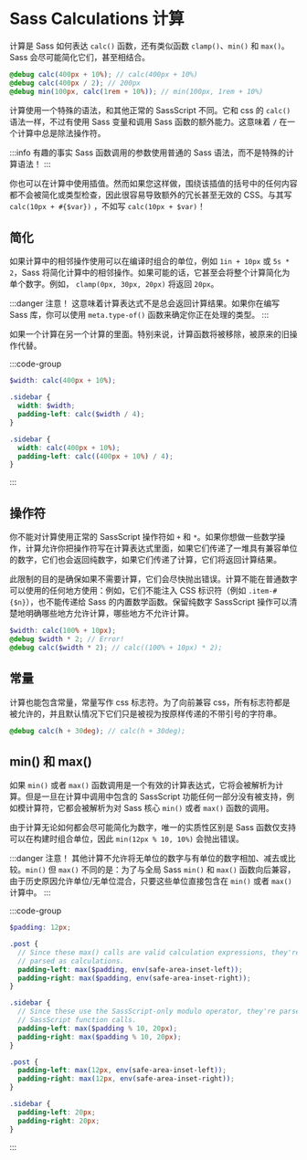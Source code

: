 # Sass Calculations 计算

计算是 Sass 如何表达 `calc()` 函数，还有类似函数 `clamp()`、`min()` 和 `max()`。Sass 会尽可能简化它们，甚至相结合。

```scss
@debug calc(400px + 10%); // calc(400px + 10%)
@debug calc(400px / 2); // 200px
@debug min(100px, calc(1rem + 10%)); // min(100px, 1rem + 10%)
```

计算使用一个特殊的语法，和其他正常的 SassScript 不同。它和 css 的 `calc()` 语法一样，不过有使用 Sass 变量和调用 Sass 函数的额外能力。这意味着 `/` 在一个计算中总是除法操作符。

:::info 有趣的事实
Sass 函数调用的参数使用普通的 Sass 语法，而不是特殊的计算语法！
:::

你也可以在计算中使用插值。然而如果您这样做，围绕该插值的括号中的任何内容都不会被简化或类型检查，因此很容易导致额外的冗长甚至无效的 CSS。与其写 `calc(10px + #{$var})` ，不如写 `calc(10px + $var)`！

## 简化

如果计算中的相邻操作使用可以在编译时组合的单位，例如 `1in + 10px` 或 `5s * 2`，Sass 将简化计算中的相邻操作。如果可能的话，它甚至会将整个计算简化为单个数字。例如， `clamp(0px, 30px, 20px)` 将返回 `20px`。

:::danger 注意！
这意味着计算表达式不是总会返回计算结果。如果你在编写 Sass 库，你可以使用 `meta.type-of()` 函数来确定你正在处理的类型。
:::

如果一个计算在另一个计算的里面。特别来说，计算函数将被移除，被原来的旧操作代替。

:::code-group

```scss
$width: calc(400px + 10%);

.sidebar {
  width: $width;
  padding-left: calc($width / 4);
}
```

```css
.sidebar {
  width: calc(400px + 10%);
  padding-left: calc((400px + 10%) / 4);
}
```

:::

## 操作符

你不能对计算使用正常的 SassScript 操作符如 `+` 和 `*`。如果你想做一些数学操作，计算允许你把操作符写在计算表达式里面，如果它们传递了一堆具有兼容单位的数字，它们也会返回纯数字，如果它们传递了计算，它们将返回计算结果。

此限制的目的是确保如果不需要计算，它们会尽快抛出错误。计算不能在普通数字可以使用的任何地方使用：例如，它们不能注入 CSS 标识符（例如 `.item-#{$n}`），也不能传递给 Sass 的内置数学函数。保留纯数字 SassScript 操作可以清楚地明确哪些地方允许计算，哪些地方不允许计算。

```scss
$width: calc(100% + 10px);
@debug $width * 2; // Error!
@debug calc($width * 2); // calc((100% + 10px) * 2);
```

## 常量

计算也能包含常量，常量写作 css 标志符。为了向前兼容 css，所有标志符都是被允许的，并且默认情况下它们只是被视为按原样传递的不带引号的字符串。

```scss
@debug calc(h + 30deg); // calc(h + 30deg);
```

## min() 和 max()

如果 `min()` 或者 `max()` 函数调用是一个有效的计算表达式，它将会被解析为计算。但是一旦在计算中调用中包含的 SassScript 功能任何一部分没有被支持，例如模计算符，它都会被解析为对 Sass 核心 `min()` 或者 `max()` 函数的调用。

由于计算无论如何都会尽可能简化为数字，唯一的实质性区别是 Sass 函数仅支持可以在构建时组合单位，因此 `min(12px % 10, 10%)` 会抛出错误。

:::danger 注意！
其他计算不允许将无单位的数字与有单位的数字相加、减去或比较。`min()` 但 `max()` 不同的是：为了与全局 Sass `min()` 和 `max()` 函数向后兼容，由于历史原因允许单位/无单位混合，只要这些单位直接包含在 `min()` 或者 `max()` 计算中。
:::

:::code-group

```scss
$padding: 12px;

.post {
  // Since these max() calls are valid calculation expressions, they're
  // parsed as calculations.
  padding-left: max($padding, env(safe-area-inset-left));
  padding-right: max($padding, env(safe-area-inset-right));
}

.sidebar {
  // Since these use the SassScript-only modulo operator, they're parsed as
  // SassScript function calls.
  padding-left: max($padding % 10, 20px);
  padding-right: max($padding % 10, 20px);
}
```

```css
.post {
  padding-left: max(12px, env(safe-area-inset-left));
  padding-right: max(12px, env(safe-area-inset-right));
}

.sidebar {
  padding-left: 20px;
  padding-right: 20px;
}
```

:::
